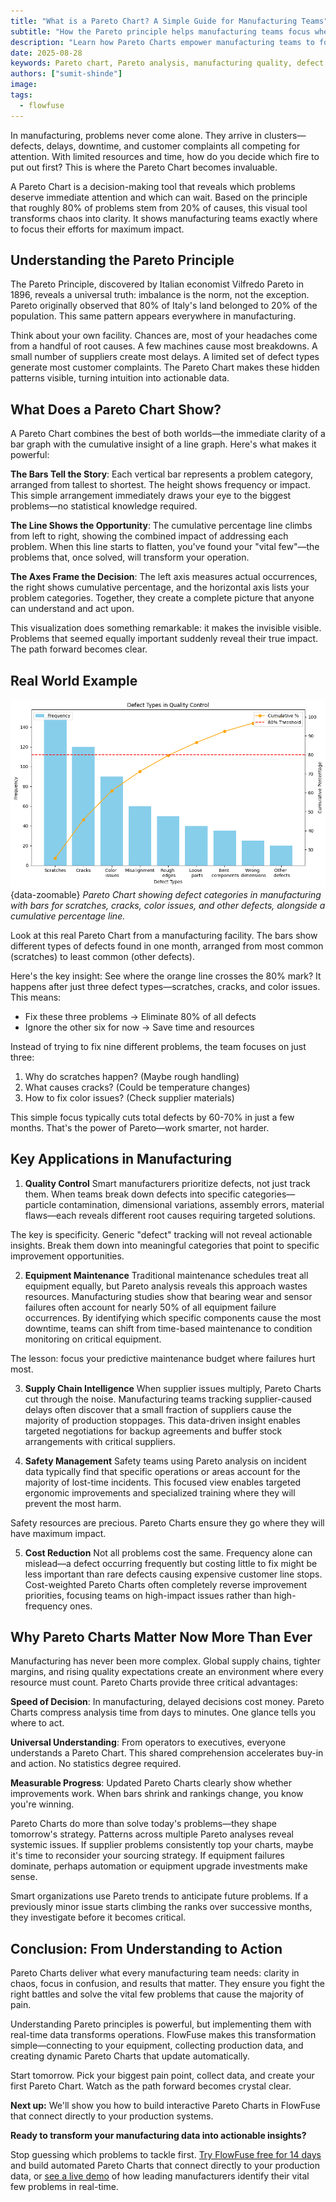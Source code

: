 ```yaml
---
title: "What is a Pareto Chart? A Simple Guide for Manufacturing Teams"
subtitle: "How the Pareto principle helps manufacturing teams focus where it matters most."
description: "Learn how Pareto Charts empower manufacturing teams to focus on the issues that matter most. Learn the Pareto principle, see real-world examples, and understand key applications in quality control, maintenance, supply chain, and safety management."
date: 2025-08-28
keywords: Pareto chart, Pareto analysis, manufacturing quality, defect reduction, quality control tools, root cause analysis, equipment maintenance, supply chain management, manufacturing efficiency
authors: ["sumit-shinde"]
image: 
tags:
  - flowfuse
---
```


In manufacturing, problems never come alone. They arrive in clusters—defects, delays, downtime, and customer complaints all competing for attention. With limited resources and time, how do you decide which fire to put out first? This is where the Pareto Chart becomes invaluable.

<!--more-->

A Pareto Chart is a decision-making tool that reveals which problems deserve immediate attention and which can wait. Based on the principle that roughly 80% of problems stem from 20% of causes, this visual tool transforms chaos into clarity. It shows manufacturing teams exactly where to focus their efforts for maximum impact.

## Understanding the Pareto Principle

The Pareto Principle, discovered by Italian economist Vilfredo Pareto in 1896, reveals a universal truth: imbalance is the norm, not the exception. Pareto originally observed that 80% of Italy's land belonged to 20% of the population. This same pattern appears everywhere in manufacturing.

Think about your own facility. Chances are, most of your headaches come from a handful of root causes. A few machines cause most breakdowns. A small number of suppliers create most delays. A limited set of defect types generate most customer complaints. The Pareto Chart makes these hidden patterns visible, turning intuition into actionable data.

## What Does a Pareto Chart Show?

A Pareto Chart combines the best of both worlds—the immediate clarity of a bar graph with the cumulative insight of a line graph. Here's what makes it powerful:

**The Bars Tell the Story**: Each vertical bar represents a problem category, arranged from tallest to shortest. The height shows frequency or impact. This simple arrangement immediately draws your eye to the biggest problems—no statistical knowledge required.

**The Line Shows the Opportunity**: The cumulative percentage line climbs from left to right, showing the combined impact of addressing each problem. When this line starts to flatten, you've found your "vital few"—the problems that, once solved, will transform your operation.

**The Axes Frame the Decision**: The left axis measures actual occurrences, the right shows cumulative percentage, and the horizontal axis lists your problem categories. Together, they create a complete picture that anyone can understand and act upon.

This visualization does something remarkable: it makes the invisible visible. Problems that seemed equally important suddenly reveal their true impact. The path forward becomes clear.

## Real World Example

![Pareto Chart showing defect categories in manufacturing with bars for scratches, cracks, color issues, and other defects, alongside a cumulative percentage line.](./images/pareto-chart-image.png){data-zoomable}
_Pareto Chart showing defect categories in manufacturing with bars for scratches, cracks, color issues, and other defects, alongside a cumulative percentage line._

Look at this real Pareto Chart from a manufacturing facility. The bars show different types of defects found in one month, arranged from most common (scratches) to least common (other defects).

Here's the key insight: See where the orange line crosses the 80% mark? It happens after just three defect types—scratches, cracks, and color issues. This means:

- Fix these three problems → Eliminate 80% of all defects
- Ignore the other six for now → Save time and resources

Instead of trying to fix nine different problems, the team focuses on just three:
1. Why do scratches happen? (Maybe rough handling)
2. What causes cracks? (Could be temperature changes)  
3. How to fix color issues? (Check supplier materials)

This simple focus typically cuts total defects by 60-70% in just a few months. That's the power of Pareto—work smarter, not harder.

## Key Applications in Manufacturing

1. **Quality Control**
   Smart manufacturers prioritize defects, not just track them. When teams break down defects into specific categories—particle contamination, dimensional variations, assembly errors, material flaws—each reveals different root causes requiring targeted solutions.

The key is specificity. Generic "defect" tracking will not reveal actionable insights. Break them down into meaningful categories that point to specific improvement opportunities.

2. **Equipment Maintenance**
   Traditional maintenance schedules treat all equipment equally, but Pareto analysis reveals this approach wastes resources. Manufacturing studies show that bearing wear and sensor failures often account for nearly 50% of all equipment failure occurrences. By identifying which specific components cause the most downtime, teams can shift from time-based maintenance to condition monitoring on critical equipment.

The lesson: focus your predictive maintenance budget where failures hurt most.

3. **Supply Chain Intelligence**
   When supplier issues multiply, Pareto Charts cut through the noise. Manufacturing teams tracking supplier-caused delays often discover that a small fraction of suppliers cause the majority of production stoppages. This data-driven insight enables targeted negotiations for backup agreements and buffer stock arrangements with critical suppliers.

4. **Safety Management**
   Safety teams using Pareto analysis on incident data typically find that specific operations or areas account for the majority of lost-time incidents. This focused view enables targeted ergonomic improvements and specialized training where they will prevent the most harm.

Safety resources are precious. Pareto Charts ensure they go where they will have maximum impact.

5. **Cost Reduction**
   Not all problems cost the same. Frequency alone can mislead—a defect occurring frequently but costing little to fix might be less important than rare defects causing expensive customer line stops. Cost-weighted Pareto Charts often completely reverse improvement priorities, focusing teams on high-impact issues rather than high-frequency ones.


## Why Pareto Charts Matter Now More Than Ever

Manufacturing has never been more complex. Global supply chains, tighter margins, and rising quality expectations create an environment where every resource must count. Pareto Charts provide three critical advantages:

**Speed of Decision**: In manufacturing, delayed decisions cost money. Pareto Charts compress analysis time from days to minutes. One glance tells you where to act.

**Universal Understanding**: From operators to executives, everyone understands a Pareto Chart. This shared comprehension accelerates buy-in and action. No statistics degree required.

**Measurable Progress**: Updated Pareto Charts clearly show whether improvements work. When bars shrink and rankings change, you know you're winning.

Pareto Charts do more than solve today's problems—they shape tomorrow's strategy. Patterns across multiple Pareto analyses reveal systemic issues. If supplier problems consistently top your charts, maybe it's time to reconsider your sourcing strategy. If equipment failures dominate, perhaps automation or equipment upgrade investments make sense.

Smart organizations use Pareto trends to anticipate future problems. If a previously minor issue starts climbing the ranks over successive months, they investigate before it becomes critical.

## Conclusion: From Understanding to Action

Pareto Charts deliver what every manufacturing team needs: clarity in chaos, focus in confusion, and results that matter. They ensure you fight the right battles and solve the vital few problems that cause the majority of pain.

Understanding Pareto principles is powerful, but implementing them with real-time data transforms operations. FlowFuse makes this transformation simple—connecting to your equipment, collecting production data, and creating dynamic Pareto Charts that update automatically.

Start tomorrow. Pick your biggest pain point, collect data, and create your first Pareto Chart. Watch as the path forward becomes crystal clear.

**Next up:** We'll show you how to build interactive Pareto Charts in FlowFuse that connect directly to your production systems.

**Ready to transform your manufacturing data into actionable insights?** 

Stop guessing which problems to tackle first. [Try FlowFuse free for 14 days](https://app.flowfuse.com/account/create) and build automated Pareto Charts that connect directly to your production data, or [see a live demo](https://flowfuse.com/book-demo/) of how leading manufacturers identify their vital few problems in real-time.
